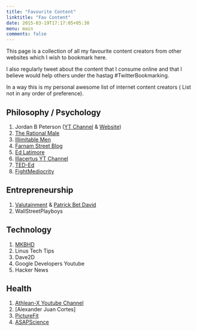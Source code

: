 ```yaml
---
title: "Favourite Content"
linktitle: "Fav Content"
date: 2015-03-19T17:17:05+05:30
menu: main
comments: false
---
```


This page is a collection of all my favourite content creators from other websites which I wish to bookmark here.

I also regularly tweet about the content that I consume online and that I believe would help others under the hastag #TwitterBookmarking.

In a way this is my personal awesome list of internet content creators ( List not in any order of preference).

## Philosophy / Psychology

1. Jordan B Peterson ([YT Channel](https://www.youtube.com/channel/UCL_f53ZEJxp8TtlOkHwMV9Q) & [Website](//jordanbpeterson.com))
3. [The Rational Male](//therationalmale.com)
4. [Illimitable Men](//illimitable.men)
5. [Farnam Street Blog](//fs.blog)
6. [Ed Latimore](https://edlatimore.com/)
2. [Illacertus YT Channel](https://www.youtube.com/channel/UCmvhCWvHk3-SJqljh5cCm8A)
3. [TED-Ed](https://www.youtube.com/channel/UCsooa4yRKGN_zEE8iknghZA)
4. [FightMediocrity](https://www.youtube.com/channel/UCXLesGEfmyhxqOjoAqhRwhA)

## Entrepreneurship

1. [Valutainment](https://www.youtube.com/user/patrickbetdavid) & [Patrick Bet David](//patrickbetdavid.com)
2. WallStreetPlayboys

## Technology

1. [MKBHD](https://www.youtube.com/channel/UCBJycsmduvYEL83R_U4JriQ)
2. Linus Tech Tips
3. Dave2D
4. Google Developers Youtube
5. Hacker News

## Health

1. [Athlean-X Youtube Channel](https://www.youtube.com/channel/UCe0TLA0EsQbE-MjuHXevj2A)
2. [Alexander Juan Cortes]
2. [PictureFit](https://www.youtube.com/channel/UCadiU6WTKl65HUwEih1XLYg)
3. [ASAPScience](https://www.youtube.com/channel/UCC552Sd-3nyi_tk2BudLUzA)
